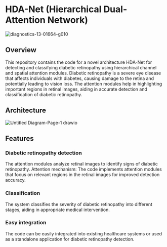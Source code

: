 # HDA-Net (Hierarchical Dual-Attention Network)

![diagnostics-13-01664-g010](https://github.com/TushirSahu/CABNet/assets/96677478/106bd7c6-ea87-4a67-8557-e2e6f513761b)

## Overview
This repository contains the code for a novel architecture HDA-Net for detecting and classifying diabetic retinopathy using hierarchical channel and spatial attention modules. Diabetic retinopathy is a severe eye disease that affects individuals with diabetes, causing damage to the retina and potentially leading to vision loss. The attention modules help in highlighting important regions in retinal images, aiding in accurate detection and classification of diabetic retinopathy.

<!-- This README provides an overview of the project, installation instructions, usage guidelines, and other relevant information. -->
## Architecture
![Untitled Diagram-Page-1 drawio](https://github.com/TushirSahu/CABNet/assets/96677478/8158708b-b963-495d-b421-19dde99f2ad0)

## Features
### Diabetic retinopathy detection
The attention modules analyze retinal images to identify signs of diabetic retinopathy.
Attention mechanism: The code implements attention modules that focus on relevant regions in the retinal images for improved detection accuracy.
### Classification
The system classifies the severity of diabetic retinopathy into different stages, aiding in appropriate medical intervention.
### Easy integration
The code can be easily integrated into existing healthcare systems or used as a standalone application for diabetic retinopathy detection.
